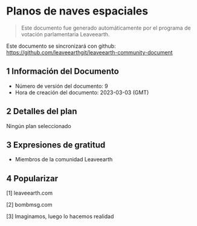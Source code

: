 # Planos de naves espaciales

>Este documento fue generado automáticamente por el programa de votación parlamentaria Leaveearth.

Este documento se sincronizará con github: https://github.com/leaveearthgit/leaveearth-community-document

## 1 Información del Documento

- Número de versión del documento: 9
- Hora de creación del documento: 2023-03-03 (GMT)

## 2 Detalles del plan

Ningún plan seleccionado

## 3 Expresiones de gratitud
* Miembros de la comunidad Leaveearth

## 4 Popularizar
[1] leaveearth.com

[2] bombmsg.com

[3] Imaginamos, luego lo hacemos realidad